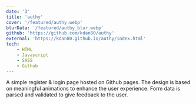 ```yaml
---
date: '3'
title: 'authy'
cover: '/featured/authy.webp'
blurData: '/featured/authy_blur.webp'
github: 'https://github.com/kdan80/authy'
external: 'https://kdan80.github.io/authy/index.html'
tech:
    - HTML
    - Javascript
    - SASS
    - Github
---
```


A simple register & login page hosted on Github pages. The design is based on meaningful animations
to enhance the user experience. Form data is parsed and validated to give feedback to the user.
